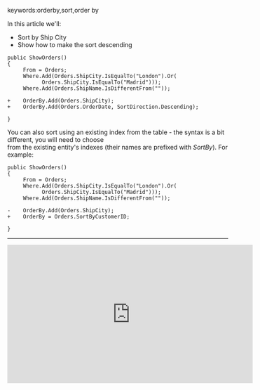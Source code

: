 ﻿keywords:orderby,sort,order by

In this article we'll:
* Sort by Ship City
* Show how to make the sort descending

```csdiff
public ShowOrders()
{
     From = Orders;
     Where.Add(Orders.ShipCity.IsEqualTo("London").Or(
           Orders.ShipCity.IsEqualTo("Madrid")));
     Where.Add(Orders.ShipName.IsDifferentFrom(""));

+    OrderBy.Add(Orders.ShipCity);
+    OrderBy.Add(Orders.OrderDate, SortDirection.Descending);

}
```

You can also sort using an existing index from the table - the syntax is a bit different, you will need to choose  
from the existing entity's indexes (their names are prefixed with *SortBy*). For example:
```csdiff
public ShowOrders()
{
     From = Orders;
     Where.Add(Orders.ShipCity.IsEqualTo("London").Or(
           Orders.ShipCity.IsEqualTo("Madrid")));
     Where.Add(Orders.ShipName.IsDifferentFrom(""));

-    OrderBy.Add(Orders.ShipCity);
+    OrderBy = Orders.SortByCustomerID;

}
```





---

<iframe width="560" height="315" src="https://www.youtube.com/embed/lAtzSRwwJnE?list=PL1DEQjXG2xnKwhPzEwuvVkEL7a_D9-pkL" frameborder="0" allowfullscreen></iframe>
